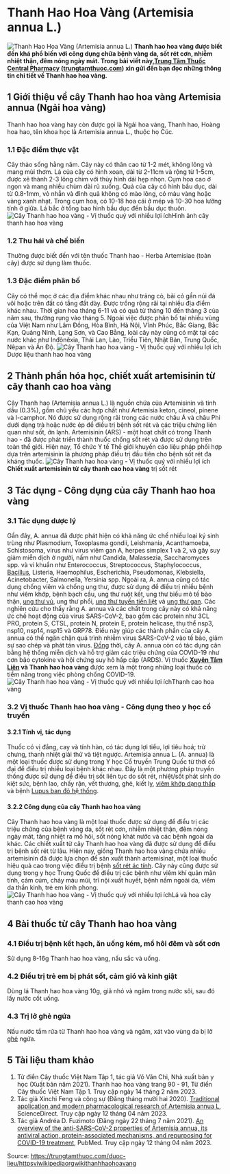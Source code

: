 # Thanh Hao Hoa Vàng (Artemisia annua L.)

![Thanh Hao Hoa Vàng \(Artemisia annua L.\)](https://trungtamthuoc.com/images/others/cay-thanh-hao-hoa-vang-0-8861.jpg)
**Thanh hao hoa vàng được biết đến khá phổ biến với công dụng chữa bệnh vàng da, sốt rét cơn, nhiễm nhiệt thận, đêm nóng ngày mát. Trong bài viết này,[Trung Tâm Thuốc Central Pharmacy](https://trungtamthuoc.com/ "Trung Tâm Thuốc Central Pharmacy") ([trungtamthuoc.com](https://trungtamthuoc.com/ "trungtamthuoc.com")) xin gửi đến bạn đọc những thông tin chi tiết về Thanh hao hoa vàng.**
##  1 Giới thiệu về cây Thanh hao hoa vàng Artemisia annua (Ngải hoa vàng)
Thanh hao hoa vàng hay còn được gọi là Ngải hoa vàng, Thanh hao, Hoàng hoa hao, tên khoa học là Artemisia annua L., thuộc họ Cúc.
### 1.1 Đặc điểm thực vật
Cây thảo sống hằng năm. Cây này có thân cao từ 1-2 mét, không lông và mang mùi thơm. Lá của cây có hình xoan, dài từ 2-11cm và rộng từ 1-5cm, được xẻ thành 2-3 lông chim với thùy hình dải hẹp nhọn. Cụm hoa cao ở ngọn và mang nhiều chùm dài rủ xuống. Quả của cây có hình bầu dục, dài từ 0.8-1mm, vỏ nhẵn và đỉnh quả không có mào lông, có màu vàng hoặc vàng xanh nhạt. Trong cụm hoa, có 10-18 hoa cái ở mép và 10-30 hoa lưỡng tính ở giữa. Lá bắc ở tổng bao hình bầu dục đến bầu dục thuôn.
![Cây Thanh hao hoa vàng - Vị thuốc quý với nhiều lợi ích](https://trungtamthuoc.com/images/item/cay-thanh-hao-hoa-vang-2.jpg)Hình ảnh cây thanh hao hoa vàng
### 1.2 Thu hái và chế biến
Thường được biết đến với tên thuốc Thanh hao - Herba Artemisiae (toàn cây) được sử dụng làm thuốc.
### 1.3 Đặc điểm phân bố
Cây có thể mọc ở các địa điểm khác nhau như trảng cỏ, bãi cỏ gần núi đá vôi hoặc trên đất có tầng đất dày. Được trồng rộng rãi tại nhiều địa điểm khác nhau. Thời gian hoa tháng 6-11 và có quả từ tháng 10 đến tháng 3 của năm sau, thường rụng vào tháng 5. Ngoài việc được phân bố tại nhiều vùng của Việt Nam như Lâm Đồng, Hòa Bình, Hà Nội, Vĩnh Phúc, Bắc Giang, Bắc Kạn, Quảng Ninh, Lạng Sơn, và Cao Bằng, loài cây này cũng có mặt tại các nước khác như Inđônêxia, Thái Lan, Lào, Triều Tiên, Nhật Bản, Trung Quốc, Nêpan và Ấn Độ.
![Cây Thanh hao hoa vàng - Vị thuốc quý với nhiều lợi ích](https://trungtamthuoc.com/images/item/cay-thanh-hao-hoa-vang-3.jpg)Dược liệu thanh hao hoa vàng
##  2 Thành phần hóa học, chiết xuất artemisinin từ cây thanh cao hoa vàng 
Cây Thanh hao (Artemisia annua L.) là nguồn chứa của Artemisinin và tinh dầu (0.3%), gồm chủ yếu các hợp chất như Artemisia keton, cineol, pinene và I-camphor. Nó được sử dụng rộng rãi trong các nước châu Á và châu Phi dưới dạng trà hoặc nước ép để điều trị bệnh sốt rét và các triệu chứng liên quan như sốt, ớn lạnh. Artemisinin (ARS) - một hoạt chất có trong Thanh hao - đã được phát triển thành thuốc chống sốt rét và được sử dụng trên toàn thế giới. Hiện nay, Tổ chức Y tế Thế giới khuyến cáo liệu pháp phối hợp dựa trên artemisinin là phương pháp điều trị đầu tiên cho bệnh sốt rét đa kháng thuốc.
![Cây Thanh hao hoa vàng - Vị thuốc quý với nhiều lợi ích](https://trungtamthuoc.com/images/item/cay-thanh-hao-hoa-vang-6.jpg)**Chiết xuất artemisinin từ cây thanh cao hoa vàng** trị sốt rét
##  3 Tác dụng - Công dụng của cây Thanh hao hoa vàng
### 3.1 Tác dụng dược lý 
Gần đây, A. annua đã được phát hiện có khả năng ức chế nhiều loại ký sinh trùng như Plasmodium, Toxoplasma gondii, Leishmania, Acanthamoeba, Schistosoma, virus như virus viêm gan A, herpes simplex 1 và 2, và gây suy giảm miễn dịch ở người, nấm như Candida, Malassezia, Saccharomyces spp. và vi khuẩn như Enterococcus, Streptococcus, Staphylococcus, [Bacillus](https://trungtamthuoc.com/hoat-chat/bacillus "Bacillus"), Listeria, Haemophilus, Escherichia, Pseudomonas, Klebsiella, Acinetobacter, Salmonella, Yersinia spp. Ngoài ra, A. annua cũng có tác dụng chống viêm và chống ung thư, được sử dụng để điều trị nhiều bệnh như viêm khớp, bệnh bạch cầu, ung thư ruột kết, ung thư biểu mô tế bào thận, [ung thư vú](https://trungtamthuoc.com/bai-viet/ung-thu-vu "ung thư vú"), ung thư phổi, [ung thư tuyến tiền liệt](https://trungtamthuoc.com/bai-viet/ung-thu-tuyen-tien-liet "ung thư tuyến tiền liệt") và [ung thư gan](https://trungtamthuoc.com/bai-viet/ung-thu-gan "ung thư gan").
Các nghiên cứu cho thấy rằng A. annua và các chất trong cây này có khả năng ức chế hoạt động của virus SARS-CoV-2, bao gồm các protein như 3CL PRO, protein S, CTSL, protein N, protein E, protein helicase, thụ thể nsp3, nsp10, nsp14, nsp15 và GRP78. Điều này giúp các thành phần của cây A. annua có thể ngăn chặn quá trình nhiễm virus SARS-CoV-2 vào tế bào, giảm sự sao chép và phát tán virus. [Đồng](https://trungtamthuoc.com/hoat-chat/dong "Đồng") thời, cây A. annua còn có tác dụng cân bằng hệ thống miễn dịch và hỗ trợ giảm các triệu chứng của COVID-19 như cơn bão cytokine và hội chứng suy hô hấp cấp (ARDS).
Vị thuốc **[Xuyên Tâm Liên](https://trungtamthuoc.com/duoc-lieu/xuyen-tam-lien-61 "Xuyên Tâm Liên") và Thanh hao hoa vàng** được xem là một trong những loại thuốc có tiềm năng trong việc phòng chống COVID-19.
![Cây Thanh hao hoa vàng - Vị thuốc quý với nhiều lợi ích](https://trungtamthuoc.com/images/item/cay-thanh-hao-hoa-vang-5.jpg)Thanh cao hoa vàng 
### 3.2 Vị thuốc Thanh hao hoa vàng - Công dụng theo y học cổ truyền
#### 3.2.1 Tính vị, tác dụng
Thuốc có vị đắng, cay và tính hàn, có tác dụng lợi tiểu, lợi tiêu hoá; trừ chưng, thanh nhiệt giải thử và tiệt ngược.
Artemisia annua L. (A. annua) là một loại thuốc được sử dụng trong Y học Cổ truyền Trung Quốc từ thời cổ đại để điều trị nhiều loại bệnh khác nhau. Đây là một phương pháp truyền thống được sử dụng để điều trị sốt liên tục do sốt rét, nhiệt/sốt phát sinh do kiệt sức, bệnh lao, chấy rận, vết thương, ghẻ, kiết lỵ, [viêm khớp dạng thấp](https://trungtamthuoc.com/bai-viet/viem-khop-dang-thap "viêm khớp dạng thấp") và bệnh [Lupus ban đỏ hệ thống](https://trungtamthuoc.com/bai-viet/benh-lupus-ban-do-he-thong "Lupus ban đỏ hệ thống").
#### 3.2.2 Công dụng của cây Thanh hao hoa vàng
Cây Thanh hao hoa vàng là một loại thuốc được sử dụng để điều trị các triệu chứng của bệnh vàng da, sốt rét cơn, nhiễm nhiệt thận, đêm nóng ngày mát, tăng nhiệt ra mồ hôi, sốt nóng khát nước và các bệnh ngoài da khác.
Các chiết xuất từ cây Thanh hao hoa vàng đã được sử dụng để điều trị bệnh sốt rét từ lâu. Hiện nay, giống Thanh hao hoa vàng chứa nhiều artemisinin đã được lựa chọn để sản xuất thành artemisinat, một loại thuốc hiệu quả cao trong việc điều trị bệnh [sốt rét ác tính](https://trungtamthuoc.com/bai-viet/sot-ret-ac-tinh "sốt rét ác tính"). 
Cây này cũng được sử dụng trong y học Trung Quốc để điều trị các bệnh như viêm khí quản mãn tính, cảm cúm, chảy máu mũi, trĩ nội xuất huyết, bệnh nấm ngoài da, viêm da thần kinh, trẻ em kinh phong.
![Cây Thanh hao hoa vàng - Vị thuốc quý với nhiều lợi ích](https://trungtamthuoc.com/images/item/cay-thanh-hao-hoa-vang-4.jpg)Lá và hoa cây thanh cao hoa vàng 
##  4 Bài thuốc từ cây Thanh hao hoa vàng
### 4.1 Điều trị bệnh kết hạch, ăn uống kém, mồ hôi đêm và sốt cơn
Sử dụng 8-16g Thanh hao hoa vàng, nấu sắc và uống.
### 4.2 Điều trị trẻ em bị phát sốt, cảm gió và kinh giật
Dùng lá Thanh hao hoa vàng 10g, giã nhỏ và ngâm trong nước sôi, sau đó lấy nước cốt uống.
### 4.3 Trị lở ghẻ ngứa
Nấu nước tắm rửa từ Thanh hao hoa vàng và ngâm, xát vào vùng da bị lở [ghẻ](https://trungtamthuoc.com/bai-viet/benh-ghe "ghẻ") ngứa.
##  5 Tài liệu tham khảo
  1. Từ điển Cây thuốc Việt Nam Tập 1, tác giả Võ Văn Chi, Nhà xuất bản y học (Xuất bản năm 2021). Thanh hao hoa vàng trang 90 - 91, Từ điển Cây thuốc Việt Nam Tập 1. Truy cập ngày 14 tháng 2 năm 2023.
  2. Tác giả Xinchi Feng và cộng sự (Đăng tháng mười hai 2020). [Traditional application and modern pharmacological research of Artemisia annua L](https://www.sciencedirect.com/science/article/abs/pii/S0163725820301807?via%3Dihub), ScienceDirect. Truy cập ngày 12 tháng 04 năm 2023.
  3. Tác giả Andréa D. Fuzimoto (Đăng ngày 22 tháng 7 năm 2021). [An overview of the anti-SARS-CoV-2 properties of Artemisia annua, its antiviral action, protein-associated mechanisms, and repurposing for COVID-19 treatment](https://www.ncbi.nlm.nih.gov/pmc/articles/PMC8378675/), PubMed. Truy cập ngày 12 tháng 04 năm 2023.




Source: https://trungtamthuoc.com/duoc-lieu/httpsviwikipediaorgwikithanhhaohoavang